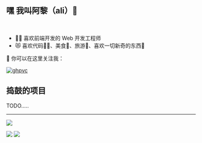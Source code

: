 ## 嘿 我叫阿黎（ali）👋
<br/>

- 🧑‍💻 喜欢前端开发的 Web 开发工程师
- 😻 喜欢代码🧑‍💻、美食🥑、旅游🌴、喜欢一切新奇的东西🧠

💬 你可以在这里关注我：

[![ghpvc](https://komarev.com/ghpvc/?username=web-L&color=blue&style=flat-square&label=Blog)](https://alimb.com)

## 捣鼓的项目

TODO.....

---

![](http://github-profile-summary-cards.vercel.app/api/cards/profile-details?username=web-L&theme=ayu_mirage)

![](http://github-profile-summary-cards.vercel.app/api/cards/repos-per-language?username=web-L&theme=ayu_mirage)
![](http://github-profile-summary-cards.vercel.app/api/cards/stats?username=web-L&theme=ayu_mirage)
